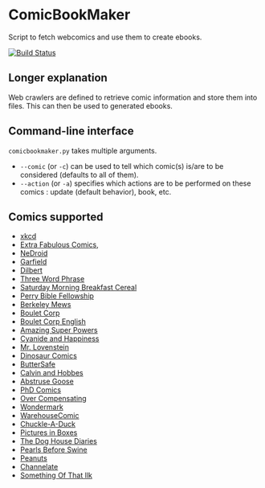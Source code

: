 ComicBookMaker
==============
Script to fetch webcomics and use them to create ebooks.

[![Build Status](https://travis-ci.org/SylvainDe/ComicBookMaker.svg?branch=master)](https://travis-ci.org/SylvainDe/ComicBookMaker)



Longer explanation
------------------
Web crawlers are defined to retrieve comic information and store them into files. This can then be used to generated ebooks.

Command-line interface
----------------------
`comicbookmaker.py` takes multiple arguments.
 * `--comic` (or `-c`) can be used to tell which comic(s) is/are to be considered (defaults to all of them).
 * `--action` (or `-a`) specifies which actions are to be performed on these comics : update (default behavior), book, etc.

Comics supported
----------------

 * [xkcd](http://xkcd.com)
 * [Extra Fabulous Comics](http://extrafabulouscomics.com),
 * [NeDroid](http://nedroid.com)
 * [Garfield](http://garfield.com)
 * [Dilbert](http://dilbert.com)
 * [Three Word Phrase](http://threewordphrase.com)
 * [Saturday Morning Breakfast Cereal](http://www.smbc-comics.com)
 * [Perry Bible Fellowship](http://pbfcomics.com)
 * [Berkeley Mews](http://www.berkeleymews.com)
 * [Boulet Corp](http://www.bouletcorp.com)
 * [Boulet Corp English](http://english.bouletcorp.com)
 * [Amazing Super Powers](http://www.amazingsuperpowers.com)
 * [Cyanide and Happiness](http://explosm.net)
 * [Mr. Lovenstein](http://www.mrlovenstein.com)
 * [Dinosaur Comics](http://www.qwantz.com)
 * [ButterSafe](http://buttersafe.com)
 * [Calvin and Hobbes](http://marcel-oehler.marcellosendos.ch/comics/ch/)
 * [Abstruse Goose](http://abstrusegoose.com)
 * [PhD Comics](http://phdcomics.com)
 * [Over Compensating](http://www.overcompensating.com)
 * [Wondermark](http://wondermark.com)
 * [WarehouseComic](http://warehousecomic.com)
 * [Chuckle-A-Duck](http://chuckleaduck.com)
 * [Pictures in Boxes](http://www.picturesinboxes.com)
 * [The Dog House Diaries](http://thedoghousediaries.com)
 * [Pearls Before Swine](http://www.gocomics.com/pearlsbeforeswine)
 * [Peanuts](http://www.gocomics.com/peanuts)
 * [Channelate](http://www.channelate.com)
 * [Something Of That Ilk](http://www.somethingofthatilk.com)
